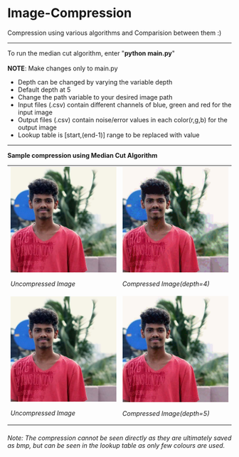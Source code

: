 <h1>Image-Compression</h1>
<p>
Compression using various algorithms and Comparision between them :)
</p>
<hr/>
<p>
  To run the median cut algorithm, enter "<b>python main.py</b>" <br>
  <br>
  <b>NOTE</b>: Make changes only to main.py <br>
  <ul>
<li> Depth can be changed by varying the variable depth <br>
<li> Default depth at 5 <br>
<li> Change the path variable to your desired image path <br>
<li> Input files (.csv) contain different channels of blue, green and red for the input image <br>
<li> Output files (.csv) contain noise/error values in each color(r,g,b) for the output image <br>
<li> Lookup table is [start,(end-1)] range to be replaced with value <br>
  </ul>
  <hr/>
  <b> Sample compression using Median Cut Algorithm </b>
<table>
<tr>
  <td><img src="code_blooded.bmp" alt="uncompressed img"/><p> <i>Uncompressed Image</i></p></td>
<td><img src="code_blooded16.bmp" alt="compressed img"/><p> <i>Compressed Image(depth=4)</i></p></td>
</tr>
<tr>
  <td><img src="code_blooded.bmp" alt="uncompressed img"/><p> <i>Uncompressed Image</i></p></td>
<td><img src="code_blooded32.bmp" alt="compressed img"/><p> <i>Compressed Image(depth=5)</i></p></td>
</tr>
</table>
  
  <h6> Note: The compression cannot be seen directly as they are ultimately saved as bmp, but can be seen in the lookup table as only few colours are used. </h6>
</p>
